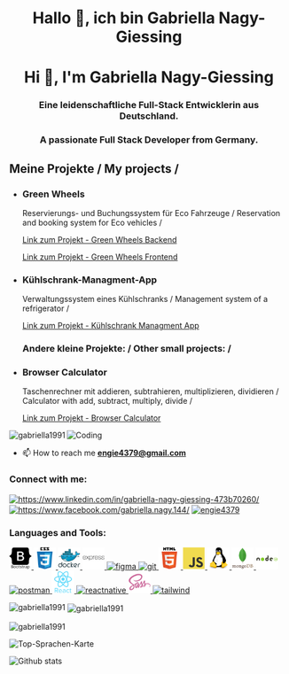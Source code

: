 
<h1 align="center">Hallo 👋, ich bin Gabriella Nagy-Giessing</h1>
<h1 align="center">Hi 👋, I'm Gabriella Nagy-Giessing</h1>

<h3 align="center">Eine leidenschaftliche Full-Stack Entwicklerin aus Deutschland.</h3>
<h3 align="center">A passionate Full Stack Developer from Germany.</h3>


 <h2>Meine Projekte / My projects /</h2>
    <ul>
      <li>
        <h3>Green Wheels</h3>
        <p>Reservierungs- und Buchungssystem für Eco Fahrzeuge / Reservation and booking system for Eco vehicles /</p>
        <p><a href="https://github.com/Green-Wheels/GreenWheels-Backend-express.js">Link zum Projekt - Green Wheels Backend</a></p>
        <p><a href="https://main--classy-unicorn-0eeb90.netlify.app/">Link zum Projekt - Green Wheels Frontend</a></p>
      </li>
      <li>
        <h3>Kühlschrank-Managment-App</h3>
        <p>Verwaltungssystem eines Kühlschranks / Management system of a refrigerator /</p>
        <p><a href="https://github.com/Gabriella1991/Kuehlschrank-Managment-App">Link zum Projekt - Kühlschrank Managment App</a></p>
      </li>
      <h3>Andere kleine Projekte: / Other small projects: /</h3>
      <li>
        <h3>Browser Calculator</h3>
        <p>Taschenrechner mit addieren, subtrahieren, multiplizieren, dividieren / Calculator with add, subtract, multiply, divide / </p>
        <p><a href="https://jocular-beignet-2eca6d.netlify.app">Link zum Projekt - Browser Calculator</a></p>
      </li>
    </ul>




 <img align="right"  alt="Coding" width="400" src="https://media1.giphy.com/media/MGdfeiKtEiEPS/giphy.gif?cid=ecf05e47ivvh8o6ouf36rp1k1c0wxior1khwpl6k5c64zt0t&ep=v1_gifs_related&rid=giphy.gif&ct=g" />

<p align="left"> <img src="https://komarev.com/ghpvc/?username=gabriella1991&label=Profile%20views&color=0e75b6&style=flat" alt="gabriella1991" /> </p>



- 📫 How to reach me **engie4379@gmail.com**

<h3 align="left">Connect with me:</h3>
<p align="left">

<a href="https://linkedin.com/in/gabriella-nagy-giessing-473b70260/" target="blank"><img align="center" src="https://raw.githubusercontent.com/rahuldkjain/github-profile-readme-generator/master/src/images/icons/Social/linked-in-alt.svg" alt="https://www.linkedin.com/in/gabriella-nagy-giessing-473b70260/" height="30" width="40" /></a>
<a href="https://www.facebook.com/gabriella.nagy.144/" target="blank"><img align="center" src="https://raw.githubusercontent.com/rahuldkjain/github-profile-readme-generator/master/src/images/icons/Social/facebook.svg" alt="https://www.facebook.com/gabriella.nagy.144/" height="30" width="40" /></a>
 <a href="https://twitter.com/engie4379" target="blank"><img align="center" src="https://raw.githubusercontent.com/rahuldkjain/github-profile-readme-generator/master/src/images/icons/Social/twitter.svg" alt="engie4379" height="30" width="40" /></a>
</p>

<h3 align="left">Languages and Tools:</h3>
<p align="left"> <a href="https://getbootstrap.com" target="_blank" rel="noreferrer"> <img src="https://raw.githubusercontent.com/devicons/devicon/master/icons/bootstrap/bootstrap-plain-wordmark.svg" alt="bootstrap" width="40" height="40"/> </a> <a href="https://www.w3schools.com/css/" target="_blank" rel="noreferrer"> <img src="https://raw.githubusercontent.com/devicons/devicon/master/icons/css3/css3-original-wordmark.svg" alt="css3" width="40" height="40"/> </a> <a href="https://www.docker.com/" target="_blank" rel="noreferrer"> <img src="https://raw.githubusercontent.com/devicons/devicon/master/icons/docker/docker-original-wordmark.svg" alt="docker" width="40" height="40"/> </a> <a href="https://expressjs.com" target="_blank" rel="noreferrer"> <img src="https://raw.githubusercontent.com/devicons/devicon/master/icons/express/express-original-wordmark.svg" alt="express" width="40" height="40"/> </a> <a href="https://www.figma.com/" target="_blank" rel="noreferrer"> <img src="https://www.vectorlogo.zone/logos/figma/figma-icon.svg" alt="figma" width="40" height="40"/> </a> <a href="https://git-scm.com/" target="_blank" rel="noreferrer"> <img src="https://www.vectorlogo.zone/logos/git-scm/git-scm-icon.svg" alt="git" width="40" height="40"/> </a> <a href="https://www.w3.org/html/" target="_blank" rel="noreferrer"> <img src="https://raw.githubusercontent.com/devicons/devicon/master/icons/html5/html5-original-wordmark.svg" alt="html5" width="40" height="40"/> </a> <a href="https://developer.mozilla.org/en-US/docs/Web/JavaScript" target="_blank" rel="noreferrer"> <img src="https://raw.githubusercontent.com/devicons/devicon/master/icons/javascript/javascript-original.svg" alt="javascript" width="40" height="40"/> </a> <a href="https://www.linux.org/" target="_blank" rel="noreferrer"> <img src="https://raw.githubusercontent.com/devicons/devicon/master/icons/linux/linux-original.svg" alt="linux" width="40" height="40"/> </a> <a href="https://www.mongodb.com/" target="_blank" rel="noreferrer"> <img src="https://raw.githubusercontent.com/devicons/devicon/master/icons/mongodb/mongodb-original-wordmark.svg" alt="mongodb" width="40" height="40"/> </a> <a href="https://nodejs.org" target="_blank" rel="noreferrer"> <img src="https://raw.githubusercontent.com/devicons/devicon/master/icons/nodejs/nodejs-original-wordmark.svg" alt="nodejs" width="40" height="40"/> </a> <a href="https://postman.com" target="_blank" rel="noreferrer"> <img src="https://www.vectorlogo.zone/logos/getpostman/getpostman-icon.svg" alt="postman" width="40" height="40"/> </a> <a href="https://reactjs.org/" target="_blank" rel="noreferrer"> <img src="https://raw.githubusercontent.com/devicons/devicon/master/icons/react/react-original-wordmark.svg" alt="react" width="40" height="40"/> </a> <a href="https://reactnative.dev/" target="_blank" rel="noreferrer"> <img src="https://reactnative.dev/img/header_logo.svg" alt="reactnative" width="40" height="40"/> </a> <a href="https://sass-lang.com" target="_blank" rel="noreferrer"> <img src="https://raw.githubusercontent.com/devicons/devicon/master/icons/sass/sass-original.svg" alt="sass" width="40" height="40"/> </a> <a href="https://tailwindcss.com/" target="_blank" rel="noreferrer"> <img src="https://www.vectorlogo.zone/logos/tailwindcss/tailwindcss-icon.svg" alt="tailwind" width="40" height="40"/> </a> </p>

<p><img align="left" src="https://github-readme-stats.vercel.app/api/top-langs?username=gabriella1991&show_icons=true&locale=en&layout=compact" alt="gabriella1991" /></p>

<p>&nbsp;<img align="center" src="https://github-readme-stats.vercel.app/api?username=gabriella1991&show_icons=true&locale=en" alt="gabriella1991" /></p>

<p><img align="center" src="https://github-readme-streak-stats.herokuapp.com/?user=gabriella1991&" alt="gabriella1991" /></p>


 
![Top-Sprachen-Karte](https://github-readme-stats.vercel.app/api/top-langs/?username=Gabriella1991&layout=compact)

![Github stats]( https://github-readme-stats.vercel.app/api?username=Gabriella1991&theme=highcontrast&show_icons=true&count_private=true )

<!--
**Gabriella1991/Gabriella1991** is a ✨ _special_ ✨ repository because its `README.md` (this file) appears on your GitHub profile.

Here are some ideas to get you started:

- 🔭 I’m currently working on ...
- 🌱 I’m currently learning ...
- 👯 I’m looking to collaborate on ...
- 🤔 I’m looking for help with ...
- 💬 Ask me about ...
- 📫 How to reach me: Xing Profil : https://www.xing.com/profile/Gabriella_NagyGiessing/cv
- 😄 Pronouns: ...
- ⚡ Fun fact: ...
-->

